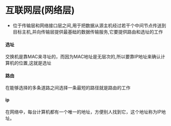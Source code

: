 # 互联网层(网络层)

 - 位于传输层和网络接口层之间,用于把数据从源主机经过若干个中间节点传送到目标主机,并向传输层提供最基础的数据传输服务,它要提供路由和选址的工作

#### 选址

交换机是靠MAC来寻址的，而因为MAC地址是无层次的,所以要靠IP地址来确认计算机的位置,这就是选址

#### 路由

在能够选择的多条道路之间选择一条最短的路径就是路由的工作

#### ip

在网络中，每台计算机都有一个唯一的地址，方便别人找到它，这个地址称为IP地址。